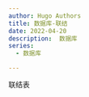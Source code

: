 ```yaml
---
author: Hugo Authors
title: 数据库-联结
date: 2022-04-20
description:  数据库
series:
  - 数据库

---
```


联结表

<!--more-->















